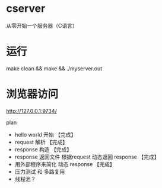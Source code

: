 # cserver
从零开始一个服务器（C语言）
# 运行
make clean && make && ./myserver.out
# 浏览器访问
 http://127.0.0.1:9734/

plan
* hello world 开始 【完成】 
* request 解析 【完成】
* response 构造 【完成】
* response 返回文件 根据request 动态返回 response 【完成】
* 用外部程序来简化 动态 response 【完成】
* 压力测试 和 多路复用
* 线程池？
